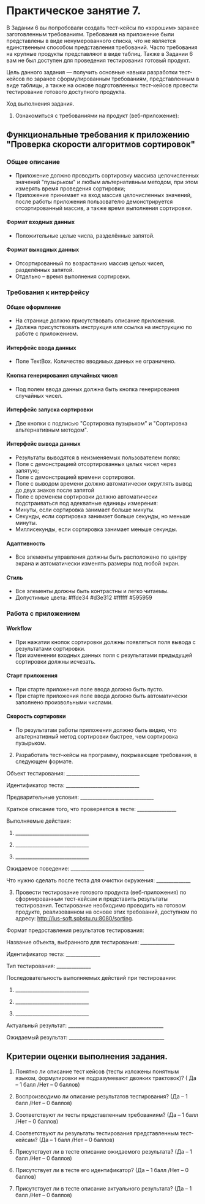 # Практическое занятие 7.

В Задании 6 вы попробовали создать тест-кейсы по «хорошим» заранее заготовленным требованиям. Требования на приложение
были представлены в виде ненумерованного списка, что не является единственным способом представления требований. Часто
требования на крупные продукты представляют в виде таблиц. Также в Задании 6 вам не был доступен для проведения
тестирования готовый продукт.

Цель данного задания ― получить основные навыки разработки тест-кейсов по заранее сформулированным требованиям,
представленным в виде таблицы, а также на основе подготовленных тест-кейсов провести тестирование готового доступного
продукта.

Ход выполнения задания.

1. Ознакомиться с требованиями на продукт (веб-приложение):

## Функциональные требования к приложению "Проверка скорости алгоритмов сортировок"

### Общее описание

+ Приложение должно проводить сортировку массива целочисленных значений "пузырьком" и любым альтернативным методом, при
  этом измерять время проведения сортировки;
+ Приложение принимает на вход массив целочисленных значений, после работы приложения пользователю демонстрируется
  отсортированный массив, а также время выполнения сортировки.

#### Формат входных данных

+ Положительные целые числа, разделённые запятой.

#### Формат выходных данных

+ Отсортированный по возрастанию массив целых чисел, разделённых запятой.
+ Отдельно – время выполнения сортировки.

### Требования к интерфейсу

#### Общее оформление

+ На странице должно присутствовать описание приложения.
+ Должна присутствовать инструкция или ссылка на инструкцию по работе с приложением.

#### Интерфейс ввода данных

+ Поле TextBox. Количество вводимых данных не ограничено.

#### Кнопка генерирования случайных чисел

+ Под полем ввода данных должна быть кнопка генерирования случайных чисел.

#### Интерфейс запуска сортировки

+ Две кнопки с подписью "Сортировка пузырьком" и "Сортировка альтернативным методом".

#### Интерфейс вывода данных

+ Результаты выводятся в неизменяемых пользователем полях:
+ Поле с демонстрацией отсортированных целых чисел через запятую;
+ Поле с демонстрацией времени сортировки.
+ Поле с выводом времени должно автоматически округлять вывод до двух знаков после запятой
+ Поле с временем сортировки должно автоматически подстраиваться под адекватные единицы измерения:
+ Минуты, если сортировка занимает больше минуты.
+ Секунды, если сортировка занимает больше секунды, но меньше минуты.
+ Миллисекунды, если сортировка занимает меньше секунды.

#### Адаптивность

+ Все элементы управления должны быть расположено по центру экрана и автоматически изменять размеры под любой экран.

#### Стиль

+ Все элементы должны быть контрастны и легко читаемы.
+ Допустимые цвета: #ffde34 #d3e312 #ffffff #595959

### Работа с приложением

#### Workflow

+ При нажатии кнопок сортировки должны появляться поля вывода с результатами сортировки.
+ При изменении входных данных поля с результатами предыдущей сортировки должны исчезать.

#### Старт приложения

+ При старте приложения поле ввода должно быть пусто.
+ При старте приложения поле ввода должно быть автоматически заполнено произвольными числами.

#### Скорость сортировки

+ По результатам работы приложения должно быть видно, что альтернативный метод сортировки быстрее, чем сортировка
  пузырьком.

2. Разработать тест-кейсы на программу, покрывающие требования, в следующем формате.

Объект тестирования: ______________________________

Идентификатор теста: ______________________________

Предварительные условия: ______________________________

Краткое описание того, что проверяется в тесте: ________________

Выполняемые действия:

1. \______________________________

2. \______________________________

3. \______________________________

Ожидаемое поведение: ______________________________

Что нужно сделать после теста для очистки окружения: ______________

3. Провести тестирование готового продукта (веб-приложения) по сформированным тест-кейсам и представить результаты
   тестирования. Тестирование необходимо проводить на готовом продукте, реализованном на основе этих требований,
   доступном по адресу: http://ius-soft.spbstu.ru:8080/sorting.

Формат предоставления результатов тестирования:

Название объекта, выбранного для тестирования: ______________

Идентификатор теста: ______________

Тип тестирования: ______________

Последовательность выполняемых действий при тестировании:

1. \______________________________

2. \______________________________

3. \______________________________

Актуальный результат: _______________________________________

Ожидаемый результат: _______________________________________

## Критерии оценки выполнения задания.

1. Понятно ли описание тест кейсов (тесты изложены понятным языком, формулировки не подразумевают двояких трактовок)? (
   Да – 1 балл /Нет – 0 баллов)

2. Воспроизводимо ли описание результатов тестирования? (Да – 1 балл /Нет – 0 баллов)

3. Соответствуют ли тесты представленным требованиям? (Да – 1 балл /Нет – 0 баллов)

4. Соответствуют ли результаты тестирования представленным тест-кейсам? (Да – 1 балл /Нет – 0 баллов)

5. Присутствует ли в тесте описание ожидаемого результата? (Да – 1 балл /Нет – 0 баллов)

6. Присутствует ли в тесте его идентификатор? (Да – 1 балл /Нет – 0 баллов)

7. Присутствует ли в тесте описание актуального результата? (Да – 1 балл /Нет – 0 баллов)
